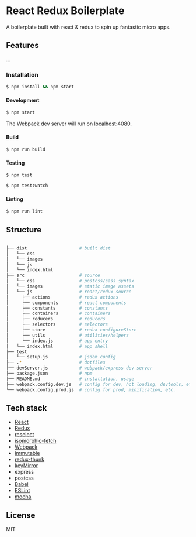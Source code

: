 # React Redux Boilerplate

A boilerplate built with react & redux to spin up fantastic micro apps.

## Features

...

### Installation

``` bash
$ npm install && npm start
```

#### Development

``` bash
$ npm start
```
The Webpack dev server will run on [localhost:4080](http://localhost:4080).

#### Build

``` bash
$ npm run build
```

#### Testing

``` bash
$ npm test
```
``` bash
$ npm test:watch
```

#### Linting

``` bash
$ npm run lint
```

## Structure

``` bash

├── dist                    # built dist
│   └── css                 
│   └── images              
│   └── js                  
│   └── index.html          
├── src                     # source
│   └── css                 # postcss/sass syntax
│   └── images              # static image assets
│   └── js                  # react/redux source
│     ├── actions           # redux actions
│     ├── components        # react components
│     ├── constants         # constants
│     ├── containers        # containers
│     ├── reducers          # reducers
│     ├── selectors         # selectors
│     ├── store             # redux configureStore
│     ├── utils             # utilities/helpers
│     └── index.js          # app entry
│   └── index.html          # app shell
├── test
│   └── setup.js            # jsdom config
├── .*                      # dotfiles
├── devServer.js            # webpack/express dev server
├── package.json            # npm
├── README.md               # installation, usage
├── webpack.config.dev.js   # config for dev, hot loading, devtools, etc.
└── webpack.config.prod.js  # config for prod, minification, etc.

```


## Tech stack

  - [React](http://facebook.github.io/react/)
  - [Redux](https://github.com/gaearon/redux)
  - [reselect](https://github.com/rackt/reselect)
  - [isomorphic-fetch](https://github.com/matthew-andrews/isomorphic-fetch)
  - [Webpack](http://webpack.github.io/)
  - [immutable](https://facebook.github.io/immutable-js/)
  - [redux-thunk](https://github.com/gaearon/redux-thunk)
  - [keyMirror](https://github.com/STRML/keyMirror)
  - express
  - postcss
  - [Babel](https://babeljs.io/)
  - [ESLint](http://eslint.org/)
  - [mocha](https://mochajs.org/)

## License

MIT

